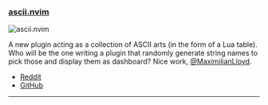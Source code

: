 <h3 id="new-ascii.nvim">
    <a href="#new-ascii.nvim">
        <span class="icon-text">
            <span class="icon">
                <i class="fa-solid fa-book"></i>
            </span>
            <span>ascii.nvim</span>
        </span>
    </a>
</h3>

![ascii.nvim](https://user-images.githubusercontent.com/506592/200199798-9f7a72e6-936e-464d-94f6-9902c3c82502.png)

A new plugin acting as a collection of ASCII arts (in the form of a Lua table). Who will be the one writing a plugin
that randomly generate string names to pick those and display them as dashboard? Nice work,
[@MaximilianLloyd](https://github.com/MaximilianLloyd).

- [Reddit](https://www.reddit.com/r/neovim/comments/ylee4i/asciinvim_art_for_your_dashboard/)
- [GitHub](https://github.com/MaximilianLloyd/ascii.nvim)

---
